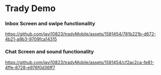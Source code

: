 # Trady Demo

### Inbox Screen and swipe functionality

https://github.com/javi10823/tradyMobile/assets/1581454/781b221b-d672-4b21-a9b3-9709fca14315

### Chat Screen and sound functionality

https://github.com/javi10823/tradyMobile/assets/1581454/cf2ac2ca-fe81-4ffe-8728-e976f0d36ff7

